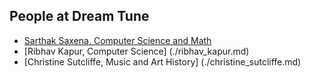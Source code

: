 People at Dream Tune
---

- [Sarthak Saxena, Computer Science and Math](./sarthak_saxena.md)
- [Ribhav Kapur, Computer Science] (./ribhav_kapur.md)
- [Christine Sutcliffe, Music and Art History] (./christine_sutcliffe.md)
